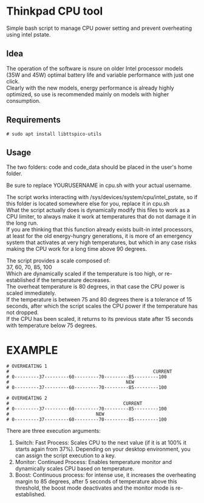 # Thinkpad CPU tool
Simple bash script to manage CPU power setting and prevent overheating using intel pstate. <br />

## Idea
The operation of the software is nsure on older Intel processor models (35W and 45W) optimal battery life and variable performance with just one click. <br />
Clearly with the new models, energy performance is already highly optimized, so use is recommended mainly on models with higher consumption. <br />

## Requirements
    # sudo apt install libttspico-utils

## Usage
The two folders: code and code_data should be placed in the user's home folder.

Be sure to replace YOURUSERNAME in cpu.sh with your actual username.

The script works interacting with /sys/devices/system/cpu/intel_pstate, so if this folder is located somewhere else for you, replace it in cpu.sh <br />
What the script actually does is dynamically modify this files to work as a CPU limiter, to always make it work at temperatures that do not damage it in the long run. <br />
If you are thinking that this function already exists built-in intel processors, at least for the old energy-hungry generations, it is more of an emergency system that activates at very high temperatures, but which in any case risks making the CPU work for a long time above 90 degrees. <br />

The script provides a scale composed of: <br />
37, 60, 70, 85, 100 <br />
Which are dynamically scaled if the temperature is too high, or re-established if the temperature decreases. <br />
The overheat temperature is 80 degrees, in that case the CPU power is scaled immediately. <br />
If the temperature is between 75 and 80 degrees there is a tolerance of 15 seconds, after which the script scales the CPU power if the temperature has not dropped. <br />
If the CPU has been scaled, it returns to its previous state after 15 seconds with temperature below 75 degrees. <br />

# EXAMPLE <br />
    # OVERHEATING 1
    #                                                     CURRENT
    # 0---------37---------60---------70---------85---------100
    #                                           NEW
    # 0---------37---------60---------70---------85---------100

    # OVERHEATING 2
    #                                          CURRENT
    # 0---------37---------60---------70---------85---------100
    #                                NEW
    # 0---------37---------60---------70---------85---------100


There are three execution arguments: <br />
1) Switch: Fast Process: Scales CPU to the next value (if it is at 100% it starts again from 37%). Depending on your desktop environment, you can assign the script execution to a key. <br />
2) Monitor: Continued Process: Enables temperature monitor and dynamically scales CPU based on temperature. <br />
3) Boost: Continuous process: for intense use, it increases the overheating margin to 85 degrees, after 5 seconds of temperature above this threshold, the boost mode deactivates and the monitor mode is re-established. <br />
 <br />
